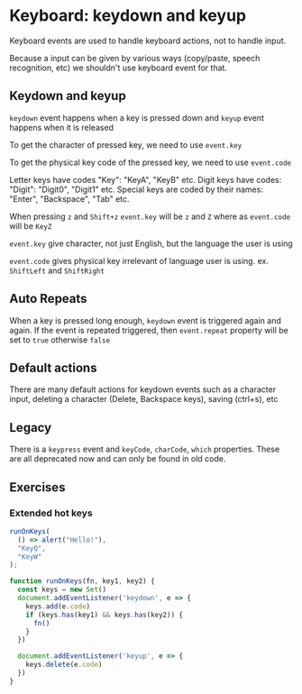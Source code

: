 # Keyboard: keydown and keyup
Keyboard events are used to handle keyboard actions, not to handle input.

Because a input can be given by various ways (copy/paste, speech recognition, etc) we shouldn't use keyboard event for that.

## Keydown and keyup
`keydown` event happens when a key is pressed down and `keyup` event happens when it is released

To get the character of pressed key, we need to use `event.key`

To get the physical key code of the pressed key, we need to use `event.code`

Letter keys have codes "Key<letter>": "KeyA", "KeyB" etc.
Digit keys have codes: "Digit<number>": "Digit0", "Digit1" etc.
Special keys are coded by their names: "Enter", "Backspace", "Tab" etc.

When pressing `z` and `Shift+z` 
`event.key` will be `z` and `Z` where as
`event.code` will be `KeyZ`


`event.key` give character, not just English, but the language the user is using

`event.code` gives physical key irrelevant of language user is using. ex. `ShiftLeft` and `ShiftRight`

## Auto Repeats
When a key is pressed long enough, `keydown` event is triggered again and again. If the event is repeated triggered, then `event.repeat` property will be set to `true` otherwise `false`

## Default actions
There are many default actions for keydown events such as a character input, deleting a character (Delete, Backspace keys), saving (ctrl+s), etc

## Legacy
There is a `keypress` event and `keyCode`, `charCode`, `which` properties. These are all deprecated now and can only be found in old code.

## Exercises

### Extended hot keys
```js
runOnKeys(
  () => alert("Hello!"),
  "KeyQ",
  "KeyW"
);

function runOnKeys(fn, key1, key2) {
  const keys = new Set()
  document.addEventListener('keydown', e => {
    keys.add(e.code)
    if (keys.has(key1) && keys.has(key2)) {
      fn()
    }
  })

  document.addEventListener('keyup', e => {
    keys.delete(e.code)
  })      
}

```
